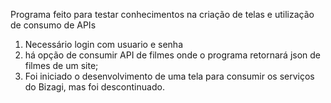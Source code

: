 Programa feito para testar conhecimentos na criação de telas e utilização de consumo de APIs

1. Necessário login com usuario e senha
2. há opção de consumir API de filmes onde o programa retornará json de filmes de um site;
3. Foi iniciado o desenvolvimento de uma tela para consumir os serviços do Bizagi, mas foi descontinuado.
